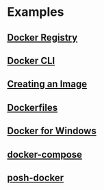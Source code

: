 # Examples

## [Docker Registry](./docker-registry)
## [Docker CLI](./docker-cli)
## [Creating an Image](./creating-an-image)
## [Dockerfiles](./dockerfiles)
## [Docker for Windows](./docker-for-windows)
## [docker-compose](./docker-compose)
## [posh-docker](./posh-docker)
